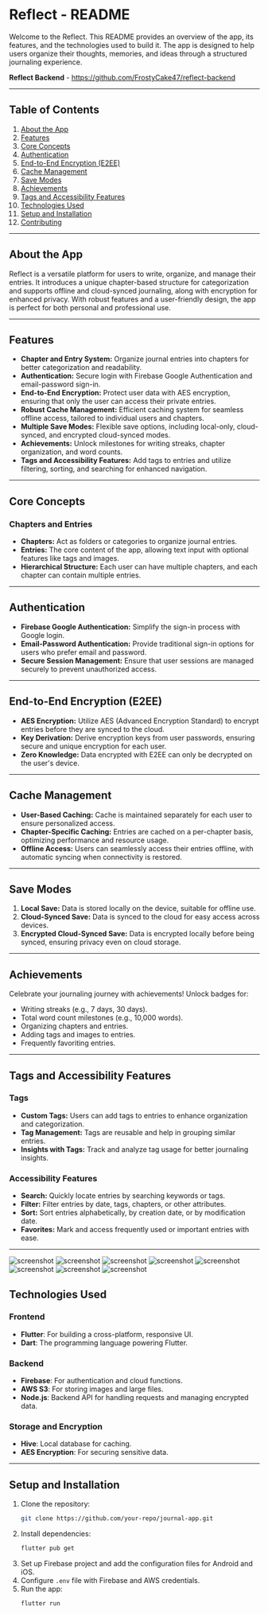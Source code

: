 # Reflect - README

Welcome to the Reflect. This README provides an overview of the app, its features, and the technologies used to build it. The app is designed to help users organize their thoughts, memories, and ideas through a structured journaling experience.

**Reflect Backend** - https://github.com/FrostyCake47/reflect-backend

---

## Table of Contents
1. [About the App](#about-the-app)
2. [Features](#features)
3. [Core Concepts](#core-concepts)
4. [Authentication](#authentication)
5. [End-to-End Encryption (E2EE)](#end-to-end-encryption-e2ee)
6. [Cache Management](#cache-management)
7. [Save Modes](#save-modes)
8. [Achievements](#achievements)
9. [Tags and Accessibility Features](#tags-and-accessibility-features)
10. [Technologies Used](#technologies-used)
11. [Setup and Installation](#setup-and-installation)
12. [Contributing](#contributing)

---

## About the App
Reflect is a versatile platform for users to write, organize, and manage their entries. It introduces a unique chapter-based structure for categorization and supports offline and cloud-synced journaling, along with encryption for enhanced privacy. With robust features and a user-friendly design, the app is perfect for both personal and professional use.

---

## Features
- **Chapter and Entry System:** Organize journal entries into chapters for better categorization and readability.
- **Authentication:** Secure login with Firebase Google Authentication and email-password sign-in.
- **End-to-End Encryption:** Protect user data with AES encryption, ensuring that only the user can access their private entries.
- **Robust Cache Management:** Efficient caching system for seamless offline access, tailored to individual users and chapters.
- **Multiple Save Modes:** Flexible save options, including local-only, cloud-synced, and encrypted cloud-synced modes.
- **Achievements:** Unlock milestones for writing streaks, chapter organization, and word counts.
- **Tags and Accessibility Features:** Add tags to entries and utilize filtering, sorting, and searching for enhanced navigation.

---

## Core Concepts
### Chapters and Entries
- **Chapters:** Act as folders or categories to organize journal entries.
- **Entries:** The core content of the app, allowing text input with optional features like tags and images.
- **Hierarchical Structure:** Each user can have multiple chapters, and each chapter can contain multiple entries.

---

## Authentication
- **Firebase Google Authentication:** Simplify the sign-in process with Google login.
- **Email-Password Authentication:** Provide traditional sign-in options for users who prefer email and password.
- **Secure Session Management:** Ensure that user sessions are managed securely to prevent unauthorized access.

---

## End-to-End Encryption (E2EE)
- **AES Encryption:** Utilize AES (Advanced Encryption Standard) to encrypt entries before they are synced to the cloud.
- **Key Derivation:** Derive encryption keys from user passwords, ensuring secure and unique encryption for each user.
- **Zero Knowledge:** Data encrypted with E2EE can only be decrypted on the user's device.

---

## Cache Management
- **User-Based Caching:** Cache is maintained separately for each user to ensure personalized access.
- **Chapter-Specific Caching:** Entries are cached on a per-chapter basis, optimizing performance and resource usage.
- **Offline Access:** Users can seamlessly access their entries offline, with automatic syncing when connectivity is restored.

---

## Save Modes
1. **Local Save:** Data is stored locally on the device, suitable for offline use.
2. **Cloud-Synced Save:** Data is synced to the cloud for easy access across devices.
3. **Encrypted Cloud-Synced Save:** Data is encrypted locally before being synced, ensuring privacy even on cloud storage.

---

## Achievements
Celebrate your journaling journey with achievements! Unlock badges for:
- Writing streaks (e.g., 7 days, 30 days).
- Total word count milestones (e.g., 10,000 words).
- Organizing chapters and entries.
- Adding tags and images to entries.
- Frequently favoriting entries.

---

## Tags and Accessibility Features
### Tags
- **Custom Tags:** Users can add tags to entries to enhance organization and categorization.
- **Tag Management:** Tags are reusable and help in grouping similar entries.
- **Insights with Tags:** Track and analyze tag usage for better journaling insights.

### Accessibility Features
- **Search:** Quickly locate entries by searching keywords or tags.
- **Filter:** Filter entries by date, tags, chapters, or other attributes.
- **Sort:** Sort entries alphabetically, by creation date, or by modification date.
- **Favorites:** Mark and access frequently used or important entries with ease.

---

![screenshot](/screenshots/1.jpg)
![screenshot](/screenshots/2.jpg)
![screenshot](/screenshots/3.jpg)
![screenshot](/screenshots/4.jpg)
![screenshot](/screenshots/5.jpg)
![screenshot](/screenshots/6.jpg)
![screenshot](/screenshots/7.jpg)
![screenshot](/screenshots/8.jpg)

## Technologies Used
### Frontend
- **Flutter**: For building a cross-platform, responsive UI.
- **Dart**: The programming language powering Flutter.

### Backend
- **Firebase**: For authentication and cloud functions.
- **AWS S3**: For storing images and large files.
- **Node.js**: Backend API for handling requests and managing encrypted data.

### Storage and Encryption
- **Hive**: Local database for caching.
- **AES Encryption**: For securing sensitive data.

---

## Setup and Installation
1. Clone the repository:
   ```bash
   git clone https://github.com/your-repo/journal-app.git
   ```
2. Install dependencies:
   ```bash
   flutter pub get
   ```
3. Set up Firebase project and add the configuration files for Android and iOS.
4. Configure `.env` file with Firebase and AWS credentials.
5. Run the app:
   ```bash
   flutter run
   ```

